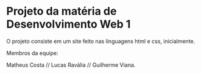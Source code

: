 # Projeto da matéria de Desenvolvimento Web 1
 O projeto consiste em um site feito nas linguagens html e css, inicialmente.

Membros da equipe:

Matheus Costa // 
Lucas Ravália //
Guilherme Viana.

